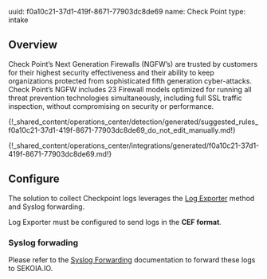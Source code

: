 uuid: f0a10c21-37d1-419f-8671-77903dc8de69
name: Check Point
type: intake

## Overview

Check Point’s Next Generation Firewalls (NGFW’s) are trusted by customers for their highest security effectiveness and their ability to keep organizations protected from sophisticated fifth generation cyber-attacks. Check Point’s NGFW includes 23 Firewall models optimized for running all threat prevention technologies simultaneously, including full SSL traffic inspection, without compromising on security or performance.


{!_shared_content/operations_center/detection/generated/suggested_rules_f0a10c21-37d1-419f-8671-77903dc8de69_do_not_edit_manually.md!}

{!_shared_content/operations_center/integrations/generated/f0a10c21-37d1-419f-8671-77903dc8de69.md!}

## Configure

The solution to collect Checkpoint logs leverages the [Log Exporter](https://supportcenter.checkpoint.com/supportcenter/portal?eventSubmit_doGoviewsolutiondetails=&solutionid=sk122323) method and Syslog forwarding. 

Log Exporter must be configured to send logs in the **CEF format**.

### Syslog forwading

Please refer to the [Syslog Forwarding](../../../ingestion_methods/sekoiaio_docker_concentrator/) documentation to forward these logs to SEKOIA.IO.
